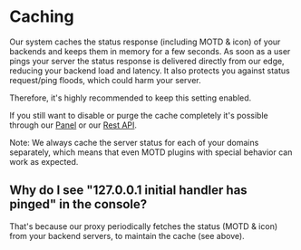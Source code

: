 # Caching

Our system caches the status response (including MOTD & icon) of your backends and keeps
them in memory for a few seconds.
As soon as a user pings your server the status response is delivered directly from our edge,
reducing your backend load and latency. It also protects you against status request/ping floods,
which could harm your server.

Therefore, it's highly recommended to keep this setting enabled.

If you still want to disable or purge the cache completely it's possible through
our [Panel](https://panel.neoprotect.net) or our [Rest API](../../rest_api.md).

Note: We always cache the server status for each of your domains separately, which means that even
MOTD plugins with special behavior can work as expected.

## Why do I see "127.0.0.1 initial handler has pinged" in the console?

That's because our proxy periodically fetches the status (MOTD & icon) from your backend servers, to maintain the cache (see above).